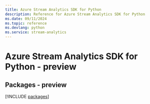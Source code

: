 ```yaml
---
title: Azure Stream Analytics SDK for Python
description: Reference for Azure Stream Analytics SDK for Python
ms.date: 09/11/2024
ms.topic: reference
ms.devlang: python
ms.service: stream-analytics
---
```

# Azure Stream Analytics SDK for Python - preview
## Packages - preview
[!INCLUDE [packages](stream-analytics-index.md)]